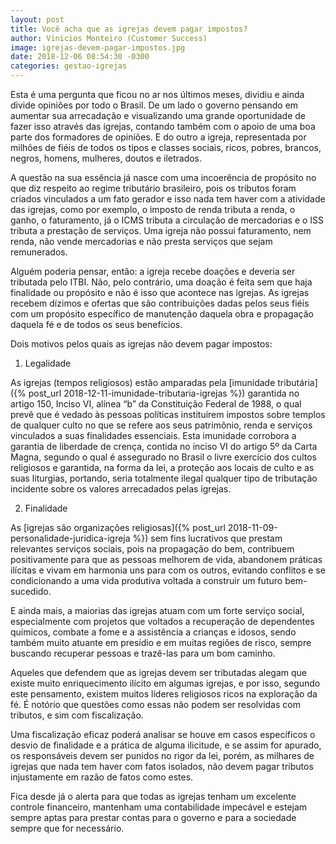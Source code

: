 ```yaml
---
layout: post
title: Você acha que as igrejas devem pagar impostos?
author: Vinicios Monteiro (Customer Success)
image: igrejas-devem-pagar-impostos.jpg
date: 2018-12-06 08:54:30 -0300
categories: gestao-igrejas
---
```


Esta é uma pergunta que ficou no ar nos últimos meses, dividiu e ainda divide opiniões por todo o Brasil. De um lado o governo pensando em aumentar sua arrecadação e visualizando uma grande oportunidade de fazer isso através das igrejas, contando também com o apoio de uma boa parte dos formadores de opiniões. E do outro a igreja, representada por milhões de fiéis de todos os tipos e classes sociais, ricos, pobres, brancos, negros, homens, mulheres, doutos e iletrados.

A questão na sua essência já nasce com uma incoerência de propósito no que diz respeito ao regime tributário brasileiro, pois os tributos foram criados vinculados a um fato gerador e isso nada tem haver com a atividade das igrejas, como por exemplo, o imposto de renda tributa a renda, o ganho, o faturamento, já o ICMS tributa a circulação de mercadorias e o ISS tributa a prestação de serviços. Uma igreja não possui faturamento, nem renda, não vende mercadorias e não presta serviços que sejam remunerados.

Alguém poderia pensar, então: a igreja recebe doações e deveria ser tributada pelo ITBI. Não, pelo contrário, uma doação é feita sem que haja finalidade ou propósito e não é isso que acontece nas igrejas. As igrejas recebem dízimos e ofertas que são contribuições dadas pelos seus fiéis com um propósito específico de manutenção daquela obra e propagação daquela fé e de todos os seus benefícios.

Dois motivos pelos quais as igrejas não devem pagar impostos:

1. Legalidade

As igrejas (tempos religiosos) estão amparadas pela [imunidade tributária]({% post_url 2018-12-11-imunidade-tributaria-igrejas %}) garantida no artigo 150, Inciso VI, alínea “b” da Constituição Federal de 1988, o qual prevê que é vedado às pessoas políticas instituírem impostos sobre templos de qualquer culto no que se refere aos seus patrimônio, renda e serviços vinculados a suas finalidades essenciais. Esta imunidade corrobora a garantia de liberdade de crença, contida no inciso VI do artigo 5º da Carta Magna, segundo o qual é assegurado no Brasil o livre exercício dos cultos religiosos e garantida, na forma da lei, a proteção aos locais de culto e as suas liturgias, portando, seria totalmente ilegal qualquer tipo de tributação incidente sobre os valores arrecadados pelas igrejas.

2. Finalidade

As [igrejas são organizações religiosas]({% post_url 2018-11-09-personalidade-juridica-igreja %}) sem fins lucrativos que prestam relevantes serviços sociais, pois na propagação do bem, contribuem positivamente para que as pessoas melhorem de vida, abandonem práticas ilícitas e vivam em harmonia uns para com os outros, evitando conflitos e se condicionando a uma vida produtiva voltada a construir um futuro bem-sucedido.

E ainda mais, a maiorias das igrejas atuam com um forte serviço social, especialmente com projetos que voltados a recuperação de dependentes químicos, combate a fome e a assistência a crianças e idosos, sendo também muito atuante em presídio e em muitas regiões de risco, sempre buscando recuperar pessoas e trazê-las para um bom caminho.

Aqueles que defendem que as igrejas devem ser tributadas alegam que existe muito enriquecimento ilícito em algumas igrejas, e por isso, segundo este pensamento, existem muitos líderes religiosos ricos na exploração da fé. É notório que questões como essas não podem ser resolvidas com tributos, e sim com fiscalização.

Uma fiscalização eficaz poderá analisar se houve em casos específicos o desvio de finalidade e a prática de alguma ilicitude, e se assim for apurado, os responsáveis devem ser punidos no rigor da lei, porém, as milhares de igrejas que nada tem haver com fatos isolados, não devem pagar tributos injustamente em razão de fatos como estes.

Fica desde já o alerta para que todas as igrejas tenham um excelente controle financeiro, mantenham uma contabilidade impecável e estejam sempre aptas para prestar contas para o governo e para a sociedade sempre que for necessário.
